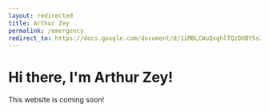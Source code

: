 ```yaml
---
layout: redirected
title: Arthur Zey
permalink: /emergency
redirect_to: https://docs.google.com/document/d/1iMBLCWuQvghlTQzDUBY5s3c_jSMdeSnfgLLZ2_Tm6mc/edit?usp=sharing
---
```


# Hi there, I'm Arthur Zey!

This website is coming soon!
